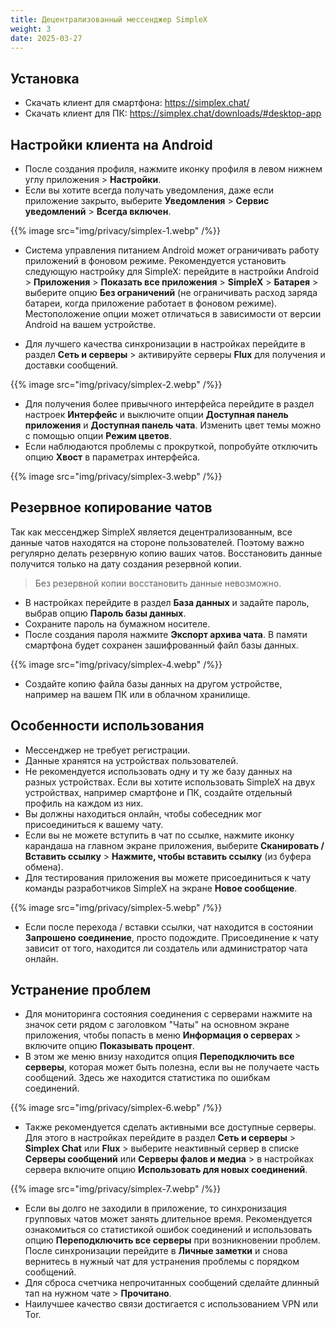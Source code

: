 ```yaml
---
title: Децентрализованный мессенджер SimpleX
weight: 3
date: 2025-03-27
---
```


## Установка

- Скачать клиент для смартфона: https://simplex.chat/
- Скачать клиент для ПК: https://simplex.chat/downloads/#desktop-app

## Настройки клиента на Android

- После создания профиля, нажмите иконку профиля в левом нижнем углу приложения > **Настройки**.
- Если вы хотите всегда получать уведомления, даже если приложение закрыто, выберите **Уведомления** > **Сервис уведомлений** > **Всегда включен**.

{{% image src="img/privacy/simplex-1.webp" /%}}

- Система управления питанием Android может ограничивать работу приложений в фоновом режиме. Рекомендуется установить следующую настройку для SimpleX: перейдите в настройки Android > **Приложения** > **Показать все приложения** > **SimpleX** > **Батарея** > выберите опцию **Без ограничений** (не ограничивать расход заряда батареи, когда приложение работает в фоновом режиме). Местоположение опции может отличаться в зависимости от версии Android на вашем устройстве.

- Для лучшего качества синхронизации в настройках перейдите в раздел **Сеть и серверы** > активируйте серверы **Flux** для получения и доставки сообщений.

{{% image src="img/privacy/simplex-2.webp" /%}}

- Для получения более привычного интерфейса перейдите в раздел настроек **Интерфейс** и выключите опции **Доступная панель приложения** и **Доступная панель чата**. Изменить цвет темы можно с помощью опции **Режим цветов**.
- Если наблюдаются проблемы с прокруткой, попробуйте отключить опцию **Хвост** в параметрах интерфейса.

{{% image src="img/privacy/simplex-3.webp" /%}}

## Резервное копирование чатов

Так как мессенджер SimpleX является децентрализованным, все данные чатов находятся на стороне пользователей. Поэтому важно регулярно делать резервную копию ваших чатов. Восстановить данные получится только на дату создания резервной копии.

> Без резервной копии восстановить данные невозможно.

- В настройках перейдите в раздел **База данных** и задайте пароль, выбрав опцию **Пароль базы данных**.
- Сохраните пароль на бумажном носителе.
- После создания пароля нажмите **Экспорт архива чата**. В памяти смартфона будет сохранен зашифрованный файл базы данных.

{{% image src="img/privacy/simplex-4.webp" /%}}

- Создайте копию файла базы данных на другом устройстве, например на вашем ПК или в облачном хранилище.

## Особенности использования

- Мессенджер не требует регистрации.
- Данные хранятся на устройствах пользователей.
- Не рекомендуется использовать одну и ту же базу данных на разных устройствах. Если вы хотите использовать SimpleX на двух устройствах, например смартфоне и ПК, создайте отдельный профиль на каждом из них.
- Вы должны находиться онлайн, чтобы собеседник мог присоединиться к вашему чату.
- Если вы не можете вступить в чат по ссылке, нажмите иконку карандаша на главном экране приложения, выберите **Сканировать / Вставить ссылку** > **Нажмите, чтобы вставить ссылку** (из буфера обмена).
- Для тестирования приложения вы можете присоединиться к чату команды разработчиков SimpleX на экране **Новое сообщение**.

{{% image src="img/privacy/simplex-5.webp" /%}}

- Если после перехода / вставки ссылки, чат находится в состоянии **Запрошено соединение**, просто подождите. Присоединение к чату зависит от того, находится ли создатель или администратор чата онлайн.

## Устранение проблем

- Для мониторинга состояния соединения с серверами нажмите на значок сети рядом с заголовком "Чаты" на основном экране приложения, чтобы попасть в меню **Информация о серверах** > включите опцию **Показывать процент**.
- В этом же меню внизу находится опция **Переподключить все серверы**, которая может быть полезна, если вы не получаете часть сообщений. Здесь же находится статистика по ошибкам соединений.

{{% image src="img/privacy/simplex-6.webp" /%}}

- Также рекомендуется сделать активными все доступные серверы. Для этого в настройках перейдите в раздел **Сеть и серверы** > **Simplex Chat** или **Flux** > выберите неактивный сервер в списке **Серверы сообщений** или **Серверы фалов и медиа** > в настройках сервера включите опцию **Использовать для новых соединений**.

{{% image src="img/privacy/simplex-7.webp" /%}}

- Если вы долго не заходили в приложение, то синхронизация групповых чатов может занять длительное время. Рекомендуется ознакомиться со статистикой ошибок соединений и использовать опцию **Переподключить все серверы** при возникновении проблем. После синхронизации перейдите в **Личные заметки** и снова вернитесь в нужный чат для устранения проблемы с порядком сообщений.
- Для сброса счетчика непрочитанных сообщений сделайте длинный тап на нужном чате > **Прочитано**.
- Наилучшее качество связи достигается с использованием VPN или Tor.
